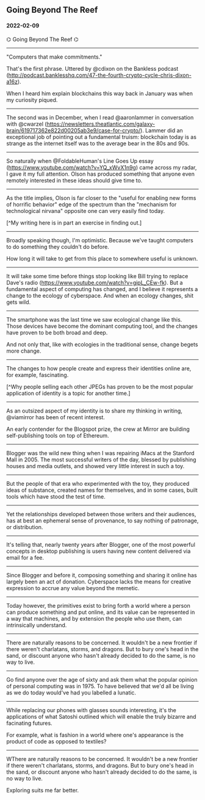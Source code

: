 ## Going Beyond The Reef
#### 2022-02-09

⌬ Going Beyond The Reef ⌬

****

"Computers that make commitments."

That's the first phrase. Uttered by @cdixon on the Bankless podcast (http://podcast.banklesshq.com/47-the-fourth-crypto-cycle-chris-dixon-a16z).

When I heard him explain blockchains this way back in January was when my curiosity piqued.

****

The second was in December, when I read  @aaronlammer in conversation with @cwarzel (https://newsletters.theatlantic.com/galaxy-brain/619717362e822d00205ab3e9/case-for-crypto/). Lammer did an exceptional job of pointing out a fundamental truism: blockchain today is as strange as the internet itself was to the average bear in the 80s and 90s.

****

So naturally when @FoldableHuman's Line Goes Up essay (https://www.youtube.com/watch?v=YQ_xWvX1n9g) came across my radar, I gave it my full attention. Olson has produced something that anyone even remotely interested in these ideas should give time to.

****

As the title implies, Olson is far closer to the "useful for enabling new forms of horrific behavior" edge of the spectrum than the "mechanism for technological nirvana" opposite one can very easily find today.

[^My writing here is in part an exercise in finding out.]

****

Broadly speaking though, I'm optimistic. Because we've taught computers to do something they couldn't do before.

How long it will take to get from this place to somewhere useful is unknown.

****

It will take some time before things stop looking like Bill trying to replace Dave's radio (https://www.youtube.com/watch?v=gipL_CEw-fk). But a fundamental aspect of computing has changed, and I believe it represents a change to the ecology of cyberspace. And when an ecology changes, shit gets wild.

****

The smartphone was the last time we saw ecological change like this. Those devices have become the dominant computing tool, and the changes have proven to be both broad and deep.

And not only that, like with ecologies in the traditional sense, change begets more change.

****

The changes to how people create and express their identities online are, for example, fascinating.

[^Why people selling each other JPEGs has proven to be the most popular application of identity is a topic for another time.]

****

As an outsized aspect of my identity is to share my thinking in writing, @viamirror has been of recent interest.

An early contender for the Blogspot prize, the crew at Mirror are building self-publishing tools on top of Ethereum.

****

Blogger was the wild new thing when I was repairing iMacs at the Stanford Mall in 2005. The most successful writers of the day, blessed by publishing houses and media outlets, and showed very little interest in such a toy.

****

But the people of that era who experimented with the toy, they produced ideas of substance, created names for themselves, and in some cases, built tools which have stood the test of time.

****

Yet the relationships developed between those writers and their audiences, has at best an ephemeral sense of provenance, to say nothing of patronage, or distribution.

****

It's telling that, nearly twenty years after Blogger, one of the most powerful concepts in desktop publishing is users having new content delivered via email for a fee.

****

Since Blogger and before it, composing something and sharing it online has largely been an act of donation. Cyberspace lacks the means for creative expression to accrue any value beyond the memetic.

****

Today however, the primitives exist to bring forth a world where a person can produce something and put online, and its value can be represented in a way that machines, and by extension the people who use them, can intrinsically understand.

****

There are naturally reasons to be concerned. It wouldn't be a new frontier if there weren't charlatans, storms, and dragons. But to bury one's head in the sand, or discount anyone who hasn't already decided to do the same, is no way to live.

****

Go find anyone over the age of sixty and ask them what the popular opinion of personal computing was in 1975. To have believed that we'd all be living as we do today would've had you labelled a lunatic.

****

While replacing our phones with glasses sounds interesting, it's the applications of what Satoshi outlined which will enable the truly bizarre and facinating futures.

For example, what is fashion in a world where one's appearance is the product of code as opposed to textiles?

****

WThere are naturally reasons to be concerned. It wouldn't be a new frontier if there weren't charlatans, storms, and dragons. But to bury one's head in the sand, or discount anyone who hasn't already decided to do the same, is no way to live.

Exploring suits me far better.